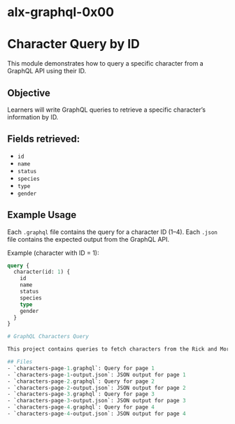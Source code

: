 # alx-graphql-0x00


# Character Query by ID

This module demonstrates how to query a specific character from a GraphQL API using their ID.

## Objective
Learners will write GraphQL queries to retrieve a specific character’s information by ID.

## Fields retrieved:
- `id`
- `name`
- `status`
- `species`
- `type`
- `gender`

## Example Usage
Each `.graphql` file contains the query for a character ID (1–4).
Each `.json` file contains the expected output from the GraphQL API.

Example (character with ID = 1):
```graphql
query {
  character(id: 1) {
    id
    name
    status
    species
    type
    gender
  }
}

# GraphQL Characters Query

This project contains queries to fetch characters from the Rick and Morty GraphQL API using pagination.

## Files
- `characters-page-1.graphql`: Query for page 1
- `characters-page-1-output.json`: JSON output for page 1
- `characters-page-2.graphql`: Query for page 2
- `characters-page-2-output.json`: JSON output for page 2
- `characters-page-3.graphql`: Query for page 3
- `characters-page-3-output.json`: JSON output for page 3
- `characters-page-4.graphql`: Query for page 4
- `characters-page-4-output.json`: JSON output for page 4
